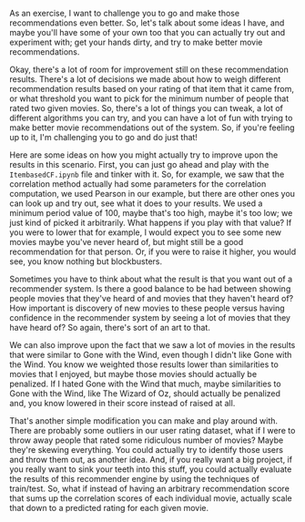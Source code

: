 As an exercise, I want to challenge you to go and make those recommendations even better. So, let's talk about some ideas I have, and maybe you'll have some of your own too that you can actually try out and experiment with; get your hands dirty, and try to make better movie recommendations.

Okay, there's a lot of room for improvement still on these recommendation results. There's a lot of decisions we made about how to weigh different recommendation results based on your rating of that item that it came from, or what threshold you want to pick for the minimum number of people that rated two given movies. So, there's a lot of things you can tweak, a lot of different algorithms you can try, and you can have a lot of fun with trying to make better movie recommendations out of the system. So, if you're feeling up to it, I'm challenging you to go and do just that!

Here are some ideas on how you might actually try to improve upon the results in this scenario. First, you can just go ahead and play with the `ItembasedCF.ipynb` file and tinker with it. So, for example, we saw that the correlation method actually had some parameters for the correlation computation, we used Pearson in our example, but there are other ones you can look up and try out, see what it does to your results. We used a minimum period value of 100, maybe that's too high, maybe it's too low; we just kind of picked it arbitrarily. What happens if you play with that value? If you were to lower that for example, I would expect you to see some new movies maybe you've never heard of, but might still be a good recommendation for that person. Or, if you were to raise it higher, you would see, you know nothing but blockbusters.

Sometimes you have to think about what the result is that you want out of a recommender system. Is there a good balance to be had between showing people movies that they've heard of and movies that they haven't heard of? How important is discovery of new movies to these people versus having confidence in the recommender system by seeing a lot of movies that they have heard of? So again, there's sort of an art to that.

We can also improve upon the fact that we saw a lot of movies in the results that were similar to Gone with the Wind, even though I didn't like Gone with the Wind. You know we weighted those results lower than similarities to movies that I enjoyed, but maybe those movies should actually be penalized. If I hated Gone with the Wind that much, maybe similarities to Gone with the Wind, like The Wizard of Oz, should actually be penalized and, you know lowered in their score instead of raised at all.

That's another simple modification you can make and play around with. There are probably some outliers in our user rating dataset, what if I were to throw away people that rated some ridiculous number of movies? Maybe they're skewing everything. You could actually try to identify those users and throw them out, as another idea. And, if you really want a big project, if you really want to sink your teeth into this stuff, you could actually evaluate the results of this recommender engine by using the techniques of train/test. So, what if instead of having an arbitrary recommendation score that sums up the correlation scores of each individual movie, actually scale that down to a predicted rating for each given movie.
